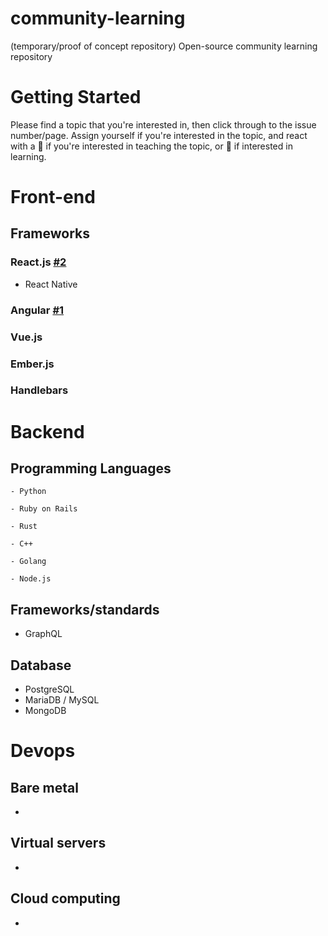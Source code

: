 # community-learning
(temporary/proof of concept repository) Open-source community learning repository


# Getting Started

Please find a topic that you're interested in, then click through to the issue number/page. Assign yourself if you're interested in the topic, and react with a :rocket: if you're interested in teaching the topic, or :eyes: if interested in learning.


# Front-end

## Frameworks

### React.js [#2](../../issues/2)
  - React Native

    

### Angular [#1](../../issues/1)

### Vue.js

### Ember.js

### Handlebars

# Backend


## Programming Languages

    - Python

    - Ruby on Rails

    - Rust

    - C++

    - Golang

    - Node.js

## Frameworks/standards

  - GraphQL

## Database

  - PostgreSQL
  - MariaDB / MySQL
  - MongoDB





# Devops

## Bare metal
  - 

## Virtual servers
  - 
## Cloud computing
  - 
